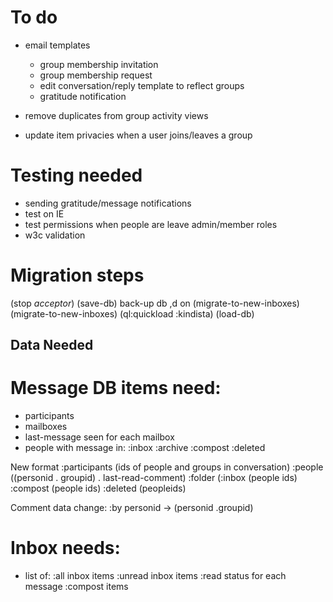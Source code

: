 # To do

- email templates
  - group membership invitation
  - group membership request
  - edit conversation/reply template to reflect groups
  - gratitude notification

- remove duplicates from group activity views

- update item privacies when a user joins/leaves a group


# Testing needed

- sending gratitude/message notifications
- test on IE
- test permissions when people are leave admin/member roles
- w3c validation

# Migration steps

(stop *acceptor*)
(save-db)
back-up db
,d on (migrate-to-new-inboxes)
(migrate-to-new-inboxes)
(ql:quickload :kindista)
(load-db)


## Data Needed

# Message DB items need:
- participants
- mailboxes
- last-message seen for each mailbox
- people with message in:
    :inbox
    :archive
    :compost
    :deleted

New format
  :participants (ids of people and groups in conversation)
  :people ((personid . groupid) . last-read-comment)
  :folder (:inbox (people ids) :compost (people ids) :deleted (peopleids)


Comment data change:
  :by personid -> (personid .groupid)

# Inbox needs:
- list of:
    :all inbox items
    :unread inbox items
    :read status for each message
    :compost items
